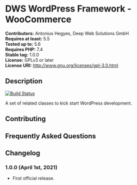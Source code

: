 # DWS WordPress Framework - WooCommerce

**Contributors:** Antonius Hegyes, Deep Web Solutions GmbH  
**Requires at least:** 5.5  
**Tested up to:** 5.6  
**Requires PHP:** 7.4  
**Stable tag:** 1.0.0  
**License:** GPLv3 or later  
**License URI:** http://www.gnu.org/licenses/gpl-3.0.html  


## Description 

[![Build Status](https://travis-ci.com/deep-web-solutions/wordpress-framework-woocommerce.svg?branch=master)](https://travis-ci.com/deep-web-solutions/wordpress-framework-settings)

A set of related classes to kick start WordPress development.


## Contributing 


## Frequently Asked Questions 


## Changelog 


### 1.0.0 (April 1st, 2021) 
* First official release.